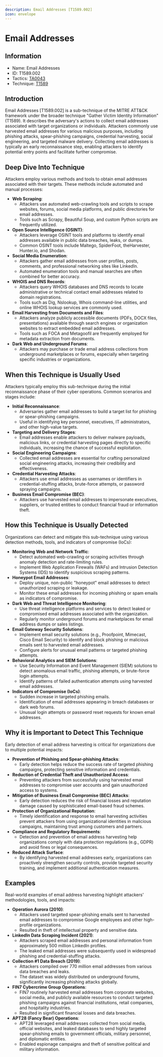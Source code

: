 ```yaml
---
description: Email Addresses [T1589.002]
icon: envelope
---
```


# Email Addresses

## Information

- Name: Email Addresses
- ID: T1589.002
- Tactics: [TA0043](../TA0043/TA0043.md)
- Technique: [T1589](T1589.md)

## Introduction

Email Addresses \[T1589.002] is a sub-technique of the MITRE ATT\&CK framework under the broader technique "Gather Victim Identity Information" (T1589). It describes the adversary's actions to collect email addresses associated with target organizations or individuals. Attackers commonly use harvested email addresses for various malicious purposes, including phishing attacks, spear-phishing campaigns, credential harvesting, social engineering, and targeted malware delivery. Collecting email addresses is typically an early reconnaissance step, enabling attackers to identify potential entry points and facilitate further compromise.

## Deep Dive Into Technique

Attackers employ various methods and tools to obtain email addresses associated with their targets. These methods include automated and manual processes:

- **Web Scraping**:
  - Attackers use automated web-crawling tools and scripts to scrape websites, forums, social media platforms, and public directories for email addresses.
  - Tools such as Scrapy, Beautiful Soup, and custom Python scripts are frequently utilized.
- **Open Source Intelligence (OSINT)**:
  - Attackers leverage OSINT tools and platforms to identify email addresses available in public data breaches, leaks, or dumps.
  - Common OSINT tools include Maltego, SpiderFoot, theHarvester, Hunter.io, and Shodan.
- **Social Media Enumeration**:
  - Attackers gather email addresses from user profiles, posts, comments, and professional networking sites like LinkedIn.
  - Automated enumeration tools and manual searches are often combined for better accuracy.
- **WHOIS and DNS Records**:
  - Attackers query WHOIS databases and DNS records to locate administrative or technical contact email addresses related to domain registrations.
  - Tools such as Dig, Nslookup, Whois command-line utilities, and online WHOIS lookup services are commonly used.
- **Email Harvesting from Documents and Files**:
  - Attackers analyze publicly accessible documents (PDFs, DOCX files, presentations) available through search engines or organization websites to extract embedded email addresses.
  - Tools such as FOCA and Metagoofil are frequently employed for metadata extraction from documents.
- **Dark Web and Underground Forums**:
  - Attackers may purchase or trade email address collections from underground marketplaces or forums, especially when targeting specific industries or organizations.

## When this Technique is Usually Used

Attackers typically employ this sub-technique during the initial reconnaissance phase of their cyber operations. Common scenarios and stages include:

- **Initial Reconnaissance**:
  - Adversaries gather email addresses to build a target list for phishing or spear-phishing campaigns.
  - Useful in identifying key personnel, executives, IT administrators, and other high-value targets.
- **Targeting and Delivery Stages**:
  - Email addresses enable attackers to deliver malware payloads, malicious links, or credential harvesting pages directly to specific individuals, increasing the chance of successful exploitation.
- **Social Engineering Campaigns**:
  - Collected email addresses are essential for crafting personalized social engineering attacks, increasing their credibility and effectiveness.
- **Credential Harvesting Attacks**:
  - Attackers use email addresses as usernames or identifiers in credential-stuffing attacks, brute-force attempts, or password spraying campaigns.
- **Business Email Compromise (BEC)**:
  - Attackers use harvested email addresses to impersonate executives, suppliers, or trusted entities to conduct financial fraud or information theft.

## How this Technique is Usually Detected

Organizations can detect and mitigate this sub-technique using various detection methods, tools, and indicators of compromise (IoCs):

- **Monitoring Web and Network Traffic**:
  - Detect automated web-crawling or scraping activities through anomaly detection and rate-limiting rules.
  - Implement Web Application Firewalls (WAFs) and Intrusion Detection Systems (IDS) to identify suspicious scraping patterns.
- **Honeypot Email Addresses**:
  - Deploy unique, non-public "honeypot" email addresses to detect unauthorized scraping or leakage.
  - Monitor these email addresses for incoming phishing or spam emails as indicators of compromise.
- **Dark Web and Threat Intelligence Monitoring**:
  - Use threat intelligence platforms and services to detect leaked or compromised email addresses associated with the organization.
  - Regularly monitor underground forums and marketplaces for email address dumps or sales listings.
- **Email Gateway Security Solutions**:
  - Implement email security solutions (e.g., Proofpoint, Mimecast, Cisco Email Security) to identify and block phishing or malicious emails sent to harvested email addresses.
  - Configure alerts for unusual email patterns or targeted phishing attempts.
- **Behavioral Analytics and SIEM Solutions**:
  - Use Security Information and Event Management (SIEM) solutions to detect anomalous email traffic, phishing attempts, or brute-force login attempts.
  - Identify patterns of failed authentication attempts using harvested email addresses.
- **Indicators of Compromise (IoCs)**:
  - Sudden increase in targeted phishing emails.
  - Identification of email addresses appearing in breach databases or dark web forums.
  - Unusual login attempts or password reset requests for known email addresses.

## Why it is Important to Detect This Technique

Early detection of email address harvesting is critical for organizations due to multiple potential impacts:

- **Prevention of Phishing and Spear-phishing Attacks**:
  - Early detection helps reduce the success rate of targeted phishing campaigns, protecting sensitive information and credentials.
- **Reduction of Credential Theft and Unauthorized Access**:
  - Preventing attackers from successfully using harvested email addresses to compromise user accounts and gain unauthorized access to systems.
- **Mitigation of Business Email Compromise (BEC) Attacks**:
  - Early detection reduces the risk of financial losses and reputation damage caused by sophisticated email-based fraud schemes.
- **Protection of Organizational Reputation**:
  - Timely identification and response to email harvesting activities prevent attackers from using organizational identities in malicious campaigns, maintaining trust among customers and partners.
- **Compliance and Regulatory Requirements**:
  - Detection and prevention of email address harvesting help organizations comply with data protection regulations (e.g., GDPR) and avoid fines or legal consequences.
- **Reduced Attack Surface**:
  - By identifying harvested email addresses early, organizations can proactively strengthen security controls, provide targeted security training, and implement additional authentication measures.

## Examples

Real-world examples of email address harvesting highlight attackers' methodologies, tools, and impacts:

- **Operation Aurora (2010)**:
  - Attackers used targeted spear-phishing emails sent to harvested email addresses to compromise Google employees and other high-profile organizations.
  - Resulted in theft of intellectual property and sensitive data.
- **LinkedIn Data Scraping Incident (2021)**:
  - Attackers scraped email addresses and personal information from approximately 500 million LinkedIn profiles.
  - The leaked email addresses were subsequently used in widespread phishing and credential-stuffing attacks.
- **Collection #1 Data Breach (2019)**:
  - Attackers compiled over 770 million email addresses from various data breaches and leaks.
  - The dataset was widely distributed on underground forums, significantly increasing phishing attacks globally.
- **FIN7 Cybercrime Group Operations**:
  - FIN7 routinely harvested email addresses from corporate websites, social media, and publicly available resources to conduct targeted phishing campaigns against financial institutions, retail companies, and hospitality industries.
  - Resulted in significant financial losses and data breaches.
- **APT28 (Fancy Bear) Operations**:
  - APT28 leveraged email addresses collected from social media, official websites, and leaked databases to send highly targeted spear-phishing emails to government officials, military personnel, and diplomatic entities.
  - Enabled espionage campaigns and theft of sensitive political and military information.
